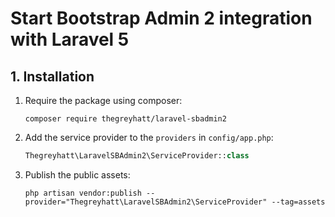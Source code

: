 # Start Bootstrap Admin 2 integration with Laravel 5

## 1. Installation

1. Require the package using composer:

	```
	composer require thegreyhatt/laravel-sbadmin2
	```

2. Add the service provider to the `providers` in `config/app.php`:

	```php
	Thegreyhatt\LaravelSBAdmin2\ServiceProvider::class
	```

3. Publish the public assets:

    ```
    php artisan vendor:publish --provider="Thegreyhatt\LaravelSBAdmin2\ServiceProvider" --tag=assets
    ```